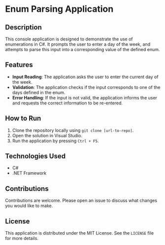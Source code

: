 # Enum Parsing Application

## Description
This console application is designed to demonstrate the use of enumerations in C#. It prompts the user to enter a day of the week, and attempts to parse this input into a corresponding value of the defined enum.

## Features
- **Input Reading**: The application asks the user to enter the current day of the week.
- **Validation**: The application checks if the input corresponds to one of the days defined in the enum.
- **Error Handling**: If the input is not valid, the application informs the user and requests the correct information to be re-entered.

## How to Run
1. Clone the repository locally using `git clone [url-to-repo]`.
2. Open the solution in Visual Studio.
3. Run the application by pressing `Ctrl + F5`.

## Technologies Used
- C#
- .NET Framework

## Contributions
Contributions are welcome. Please open an issue to discuss what changes you would like to make.

## License
This application is distributed under the MIT License. See the `LICENSE` file for more details.
